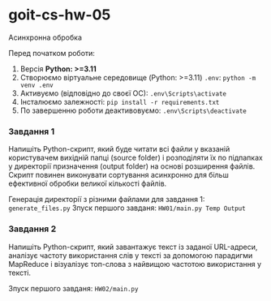 # goit-cs-hw-05
Асинхронна обробка

Перед початком роботи:
1. Версія **Python: >=3.11**
2. Cтворюємо віртуальне середовище (Python: >=3.11) `.env`: `python -m venv .env`
3. Активуємо (відповідно до своєї ОС): `.env\Scripts\activate`
4. Інсталюємо залежності: `pip install -r requirements.txt`
5. По завершенню роботи деактивовуємо: `.env\Scripts\deactivate`


### Завдання 1

Напишіть Python-скрипт, який буде читати всі файли у вказаній користувачем вихідній папці (source folder) і розподіляти їх по підпапках у директорії призначення (output folder) на основі розширення файлів. Скрипт повинен виконувати сортування асинхронно для більш ефективної обробки великої кількості файлів.

Генерація директорії з різними файлами для завдання 1: `generate_files.py` 
Зпуск першого завданя: `HW01/main.py Temp Output`

### Завдання 2

Напишіть Python-скрипт, який завантажує текст із заданої URL-адреси, аналізує частоту використання слів у тексті за допомогою парадигми MapReduce і візуалізує топ-слова з найвищою частотою використання у тексті.

Зпуск першого завданя: `HW02/main.py`